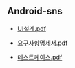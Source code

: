 ## Android-sns

- [UI설계.pdf](https://github.com/mwjng/major-class-pbl/files/11096097/UI.pdf)


- [요구사항명세서.pdf](https://github.com/mwjng/major-class-pbl/files/11096104/default.pdf)


- [테스트케이스.pdf](https://github.com/mwjng/major-class-pbl/files/11096122/default.pdf)
